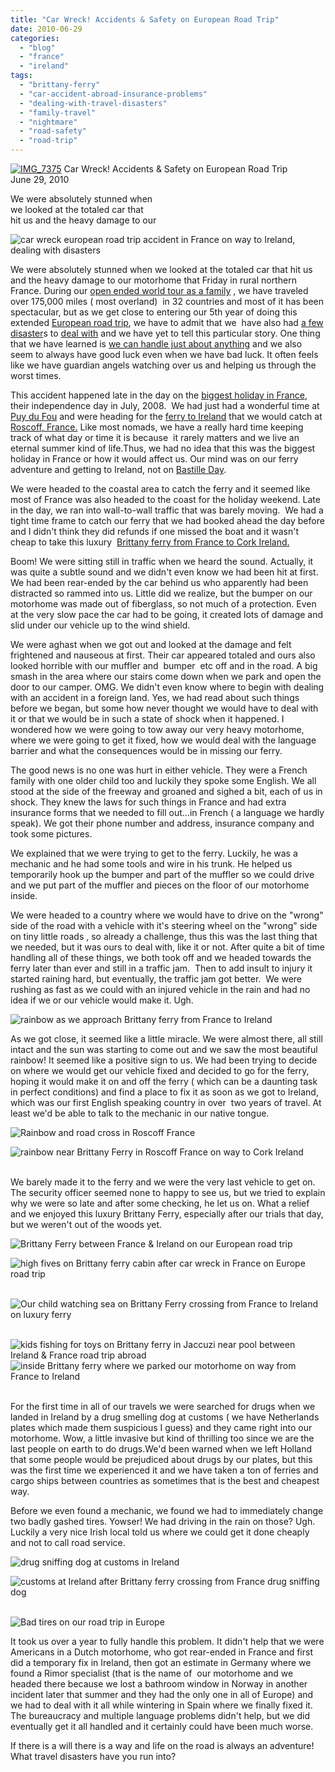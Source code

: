 ```yaml
---
title: "Car Wreck! Accidents & Safety on European Road Trip"
date: 2010-06-29
categories: 
  - "blog"
  - "france"
  - "ireland"
tags: 
  - "brittany-ferry"
  - "car-accident-abroad-insurance-problems"
  - "dealing-with-travel-disasters"
  - "family-travel"
  - "nightmare"
  - "road-safety"
  - "road-trip"
---
```


 [![IMG_7375](https://pub-ac94b3f306b24c0dba4238943c97f2e1.r2.dev/6a00e5502a9507883301348502a933970c.jpg)](https://pub-ac94b3f306b24c0dba4238943c97f2e1.r2.dev/2025/09/6a00e5502a9507883301348502a933970c.jpg) Car Wreck! Accidents & Safety on European Road Trip  
June 29, 2010

We were absolutely stunned when  
we looked at the totaled car that  
hit us and the heavy damage to our

<!--more-->

![car wreck european road trip accident in France on way to Ireland, dealing with disasters](https://pub-ac94b3f306b24c0dba4238943c97f2e1.r2.dev/6a00e5502a950788330133f1dd3439970b.jpg)  

We were absolutely stunned when we looked at the totaled car that hit us and the heavy damage to our motorhome that Friday in rural northern  France. During our [open ended world tour as a family](https://pub-ac94b3f306b24c0dba4238943c97f2e1.r2.dev/2009/04/how-to-travel-the-world-as-a-digital-nomad-family.html) , we have traveled over 175,000 miles ( most overland)  in 32 countries and most of it has been spectacular, but as we get close to entering our 5th year of doing this extended [European road trip](https://pub-ac94b3f306b24c0dba4238943c97f2e1.r2.dev/2009/06/-6-month-european-family-road-trip-09.html), we have to admit that we  have also had [a few disaster](https://pub-ac94b3f306b24c0dba4238943c97f2e1.r2.dev/2009/09/-a-travelers-tragic-tale-handling-travel-disasters-medical-emergency-.html)s to [deal with](https://pub-ac94b3f306b24c0dba4238943c97f2e1.r2.dev/2010/06/good-bye-dad-grandpa-family-death-afar-while-traveling-abroad.html) and we have yet to tell this particular story. One thing that we have learned is [we can handle just about anything](https://pub-ac94b3f306b24c0dba4238943c97f2e1.r2.dev/2009/09/-a-travelers-tragic-tale-handling-travel-disasters-medical-emergency-.html) and we also seem to always have good luck even when we have bad luck. It often feels like we have guardian angels watching over us and helping us through the worst times.  
  
This accident happened late in the day on the [biggest holiday in France](http://en.wikipedia.org/wiki/Bastille_Day), their independence day in July, 2008.  We had just had a wonderful time at [Puy du Fou](https://pub-ac94b3f306b24c0dba4238943c97f2e1.r2.dev/2009/06/family-travel-photofrance-puy-du-fou-theme-park-1.html#more) and were heading for the [ferry to Ireland](http://www.brittanyferries.ie/) that we would catch at [Roscoff, France.](http://en.wikipedia.org/wiki/Roscoff) Like most nomads, we have a really hard time keeping track of what day or time it is because  it rarely matters and we live an eternal summer kind of life.Thus, we had no idea that this was the biggest holiday in France or how it would affect us. Our mind was on our ferry adventure and getting to Ireland, not on [Bastille Day](http://en.wikipedia.org/wiki/Bastille_Day).  
  
We were headed to the coastal area to catch the ferry and it seemed like most of France was also headed to the coast for the holiday weekend. Late in the day, we ran into wall-to-wall traffic that was barely moving.  We had a tight time frame to catch our ferry that we had booked ahead the day before and I didn't think they did refunds if one missed the boat and it wasn't cheap to take this luxury  [Brittany ferry from France to Cork Ireland.](http://www.brittanyferries.ie/)  
  
Boom! We were sitting still in traffic when we heard the sound. Actually, it was quite a subtle sound and we didn't even know we had been hit at first. We had been rear-ended by the car behind us who apparently had been distracted so rammed into us. Little did we realize, but the bumper on our motorhome was made out of fiberglass, so not much of a protection. Even at the very slow pace the car had to be going, it created lots of damage and slid under our vehicle up to the wind shield.  
  
We were aghast when we got out and looked at the damage and felt frightened and nauseous at first. Their car appeared totaled and ours also looked horrible with our muffler and  bumper  etc off and in the road. A big smash in the area where our stairs come down when we park and open the door to our camper. OMG. We didn't even know where to begin with dealing with an accident in a foreign land. Yes, we had read about such things before we began, but some how never thought we would have to deal with it or that we would be in such a state of shock when it happened. I wondered how we were going to tow away our very heavy motorhome, where we were going to get it fixed, how we would deal with the language barrier and what the consequences would be in missing our ferry.  
  
The good news is no one was hurt in either vehicle. They were a French family with one older child too and luckily they spoke some English. We all stood at the side of the freeway and groaned and sighed a bit, each of us in shock. They knew the laws for such things in France and had extra insurance forms that we needed to fill out...in French ( a language we hardly speak). We got their phone number and address, insurance company and took some pictures.  
  
We explained that we were trying to get to the ferry. Luckily, he was a mechanic and he had some tools and wire in his trunk. He helped us temporarily hook up the bumper and part of the muffler so we could drive and we put part of the muffler and pieces on the floor of our motorhome inside.  
  
We were headed to a country where we would have to drive on the "wrong" side of the road with a vehicle with it's steering wheel on the "wrong" side on tiny little roads , so already a challenge, thus this was the last thing that we needed, but it was ours to deal with, like it or not. After quite a bit of time handling all of these things, we both took off and we headed towards the ferry later than ever and still in a traffic jam.  Then to add insult to injury it started raining hard, but eventually, the traffic jam got better.  We were rushing as fast as we could with an injured vehicle in the rain and had no idea if we or our vehicle would make it. Ugh. 

![rainbow as we approach Brittany ferry from France to Ireland](https://pub-ac94b3f306b24c0dba4238943c97f2e1.r2.dev/6a00e5502a950788330133f1dd6210970b.jpg)  
  
  
As we got close, it seemed like a little miracle. We were almost there, all still intact and the sun was starting to come out and we saw the most beautiful rainbow! It seemed like a positive sign to us. We had been trying to decide on where we would get our vehicle fixed and decided to go for the ferry, hoping it would make it on and off the ferry ( which can be a daunting task in perfect conditions) and find a place to fix it as soon as we got to Ireland, which was our first English speaking country in over  two years of travel. At least we'd be able to talk to the mechanic in our native tongue. 

![Rainbow and road cross in Roscoff France](https://pub-ac94b3f306b24c0dba4238943c97f2e1.r2.dev/6a00e5502a9507883301348502d726970c.jpg) 

![rainbow near Brittany Ferry in Roscoff France on way to Cork Ireland](https://pub-ac94b3f306b24c0dba4238943c97f2e1.r2.dev/6a00e5502a950788330133f1dd640b970b.jpg) 

   
We barely made it to the ferry and we were the very last vehicle to get on. The security officer seemed none to happy to see us, but we tried to explain why we were so late and after some checking, he let us on. What a relief and we enjoyed this luxury Brittany Ferry, especially after our trials that day, but we weren't out of the woods yet. 

![Brittany Ferry between France & Ireland on our European road trip](https://pub-ac94b3f306b24c0dba4238943c97f2e1.r2.dev/6a00e5502a950788330133f1dd65eb970b.jpg) 

![high fives on Brittany ferry cabin after car wreck in France on Europe road trip](https://pub-ac94b3f306b24c0dba4238943c97f2e1.r2.dev/6a00e5502a950788330133f1dd6817970b.jpg) 

![Our child watching sea on Brittany Ferry crossing from France to Ireland on luxury ferry](https://pub-ac94b3f306b24c0dba4238943c97f2e1.r2.dev/6a00e5502a9507883301348502ddf5970c.jpg) 

![kids fishing for toys on Brittany ferry in Jaccuzi near pool between Ireland & France road trip abroad](https://pub-ac94b3f306b24c0dba4238943c97f2e1.r2.dev/6a00e5502a9507883301348502ded5970c.jpg)  
![inside Brittany ferry where we parked our motorhome on way from France to Ireland](https://pub-ac94b3f306b24c0dba4238943c97f2e1.r2.dev/6a00e5502a950788330133f1dd6c4c970b.jpg) 

  
For the first time in all of our travels we were searched for drugs when we landed in Ireland by a drug smelling dog at customs ( we have Netherlands plates which made them suspicious I guess) and they came right into our motorhome. Wow, a little invasive but kind of thrilling too since we are the last people on earth to do drugs.We'd been warned when we left Holland that some people would be prejudiced about drugs by our plates, but this was the first time we experienced it and we have taken a ton of ferries and cargo ships between countries as sometimes that is the best and cheapest way.

Before we even found a mechanic, we found we had to immediately change two badly gashed tires. Yowser! We had driving in the rain on those? Ugh. Luckily a very nice Irish local told us where we could get it done cheaply and not to call road service.

![drug sniffing dog at customs in Ireland](https://pub-ac94b3f306b24c0dba4238943c97f2e1.r2.dev/6a00e5502a950788330133f1dd6e89970b.jpg)  
  
![customs at Ireland after Brittany ferry crossing from France drug sniffing dog](https://pub-ac94b3f306b24c0dba4238943c97f2e1.r2.dev/6a00e5502a9507883301348502e1c1970c.jpg) 

![Bad tires on our road trip in Europe](https://pub-ac94b3f306b24c0dba4238943c97f2e1.r2.dev/6a00e5502a9507883301348502e675970c.jpg)  
  
  
It took us over a year to fully handle this problem. It didn't help that we were Americans in a Dutch motorhome, who got rear-ended in France and first did a temporary fix in Ireland, then got an estimate in Germany where we found a Rimor specialist (that is the name of  our motorhome and we headed there because we lost a bathroom window in Norway in another incident later that summer and they had the only one in all of Europe) and we had to deal with it all while wintering in Spain where we finally fixed it.  The bureaucracy and multiple language problems didn't help, but we did eventually get it all handled and it certainly could have been much worse. 

If there is a will there is a way and life on the road is always an adventure! What travel disasters have you run into?
